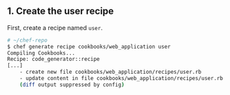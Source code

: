 ## 1. Create the user recipe

First, create a recipe named `user`.

```bash
# ~/chef-repo
$ chef generate recipe cookbooks/web_application user
Compiling Cookbooks...
Recipe: code_generator::recipe
[...]
    - create new file cookbooks/web_application/recipes/user.rb
    - update content in file cookbooks/web_application/recipes/user.rb from none to 8602b0
    (diff output suppressed by config)
```

